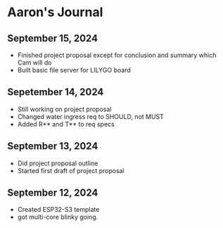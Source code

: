 # Aaron's Journal

## September 15, 2024
- Finished project proposal except for conclusion and summary which Cam will do
- Built basic file server for LILYGO board

## Sepetember 14, 2024
- Still working on project proposal
- Changed water ingress req to SHOULD, not MUST
- Added R** and T** to req specs

## September 13, 2024
- Did project proposal outline
- Started first draft of project proposal

## September 12, 2024

- Created ESP32-S3 template
- got multi-core blinky going.